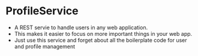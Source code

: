 # ProfileService

* A REST servie to handle users in any web application.
* This makes it easier to focus on more important things in your web app.
* Just use this service and forget about all the boilerplate code for user and profile management
